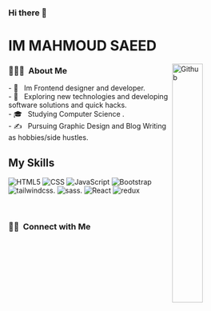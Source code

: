 ### Hi there 👋
<h1>IM MAHMOUD SAEED</h1>
<img width="35%" align="right" alt="Github" src="https://user-images.githubusercontent.com/48678280/88862734-4903af80-d201-11ea-968b-9c939d88a37c.gif" />
<h3> 👨🏻‍💻 &nbsp;About Me </h3>
- 🤔 &nbsp; Im Frontend designer and developer.
<br/>
- 🤔 &nbsp; Exploring new technologies and developing software solutions and quick hacks.
<br/>
- 🎓 &nbsp; Studying Computer Science .
<br/>
- ✍️ &nbsp; Pursuing Graphic Design and Blog Writing as hobbies/side hustles.
<br/>


 <h2>My Skills</h2>
 
  ![HTML5](https://img.shields.io/badge/-HTML5-333333?style=flat&logo=HTML5)
  ![CSS](https://img.shields.io/badge/-CSS-333333?style=flat&logo=CSS3&logoColor=1572B6)
  ![JavaScript](https://img.shields.io/badge/-JavaScript-333333?style=flat&logo=javascript)
  ![Bootstrap](https://img.shields.io/badge/-Bootstrap-333333?style=flat&logo=bootstrap&logoColor=563D7C)
  ![tailwindcss](https://img.shields.io/badge/-tailwindcss-333333?style=flat&logo=tailwindcss).
  ![sass](https://img.shields.io/badge/-sass-333333?style=flat&logo=sass).
  ![React](https://img.shields.io/badge/-React-333333?style=flat&logo=react)
  ![redux](https://img.shields.io/badge/-redux-333333?style=flat&logo=redux)

<br/>



<h3> 🤝🏻 &nbsp;Connect with Me </h3>


<!--
**MahmoudSaeed/MahmoudSaeed-source** is a ✨ _special_ ✨ repository because its `README.md` (this file) appears on your GitHub profile.

Here are some ideas to get you started:

- 🔭 I’m currently working on ...
- 🌱 I’m currently learning ...
- 👯 I’m looking to collaborate on ...
- 🤔 I’m looking for help with ...
- 💬 Ask me about ...
- 📫 How to reach me: ...
- 😄 Pronouns: ...
- ⚡ Fun fact: ...
-->
